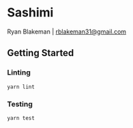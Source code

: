 # Sashimi

Ryan Blakeman | rblakeman31@gmail.com

## Getting Started

### Linting
```
yarn lint
```

### Testing
```
yarn test
```
